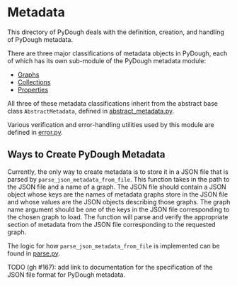 # Metadata

This directory of PyDough deals with the definition, creation, and handling of PyDough metadata.

There are three major classifications of metadata objects in PyDough, each of which has its own sub-module of the PyDough metadata module:
- [Graphs](graphs/README.md)
- [Collections](collections/README.md)
- [Properties](properties/README.md)

All three of these metadata classifications inherit from the abstract base class `AbstractMetadata`, defined in [abstract_metadata.py](abstract_metadata.py).

Various verification and error-handling utilities used by this module are defined in [error.py](error.py).

## Ways to Create PyDough Metadata

Currently, the only way to create metadata is to store it in a JSON file that is parsed by `parse_json_metadata_from_file`. This function takes in the path to the JSON file and a name of a graph. The JSON file should contain a JSON object whose keys are the names of metadata graphs store in the JSON file and whose values are the JSON objects describing those graphs. The graph name argument should be one of the keys in the JSON file corresponding to the chosen graph to load. The function will parse and verify the appropriate section of metadata from the JSON file corresponding to the requested graph.

The logic for how `parse_json_metadata_from_file` is implemented can be found in [parse.py](abstract_metadata.py).

TODO (gh #167): add link to documentation for the specification of the JSON file format for PyDough metadata.
